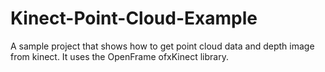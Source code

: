# Kinect-Point-Cloud-Example
A sample project that shows how to get point cloud data and depth image from kinect. It uses the OpenFrame ofxKinect library.
